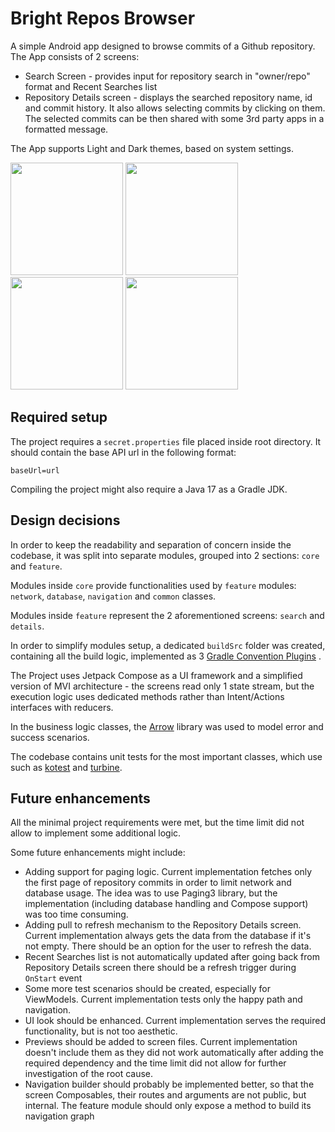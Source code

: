 # Bright Repos Browser

A simple Android app designed to browse commits of a Github repository.
The App consists of 2 screens:

- Search Screen - provides input for repository search in "owner/repo" format and Recent Searches
  list
- Repository Details screen - displays the searched repository name, id and commit history. It also
  allows selecting commits by clicking on them. The selected commits can be then shared with some
  3rd party apps in a formatted message.

The App supports Light and Dark themes, based on system settings.

<p>
<img width="180" alt="" src="https://github.com/fgrzeskowiak/bright-repos-browser/assets/17904175/0b5052c8-a535-4463-986a-2462611ee963">
<img width="180" alt="" src="https://github.com/fgrzeskowiak/bright-repos-browser/assets/17904175/c96dd923-c409-4861-bdd5-317c760e802f">
<img width="180" alt="" src="https://github.com/fgrzeskowiak/bright-repos-browser/assets/17904175/22e7a5ba-e407-47a0-95c2-3f81de0a771d">
<img width="180" alt="" src="https://github.com/fgrzeskowiak/bright-repos-browser/assets/17904175/df659ab6-7653-4103-9bed-b97bb13199aa">
</p>

## Required setup

The project requires a `secret.properties` file placed inside root directory. It should contain the
base API url in the following format:

```
baseUrl=url
```

Compiling the project might also require a Java 17 as a Gradle JDK.

## Design decisions

In order to keep the readability and separation of concern inside the codebase, it was split into
separate modules, grouped into 2 sections: `core` and `feature`.

Modules inside `core` provide functionalities used by `feature` modules: `network`, `database`,
`navigation` and `common` classes.

Modules inside `feature` represent the 2 aforementioned screens: `search` and `details`.

In order to simplify modules setup, a dedicated `buildSrc` folder was created, containing all the
build logic, implemented as
3 [Gradle Convention Plugins](https://docs.gradle.org/current/samples/sample_convention_plugins.html)
.

The Project uses Jetpack Compose as a UI framework and a simplified version of MVI architecture -
the screens read only 1 state stream, but the execution logic uses dedicated methods rather than
Intent/Actions interfaces with reducers.

In the business logic classes, the [Arrow](https://arrow-kt.io/) library was used to model error and
success scenarios.

The codebase contains unit tests for the most important classes, which use such
as [kotest](https://kotest.io/) and [turbine](https://github.com/cashapp/turbine).

## Future enhancements

All the minimal project requirements were met, but the time limit did not allow to implement some
additional logic.

Some future enhancements might include:

- Adding support for paging logic. Current implementation fetches only the first page of repository
  commits in order to limit network and database usage. The idea was to use Paging3 library, but the
  implementation (including database handling and Compose support) was too time consuming.
- Adding pull to refresh mechanism to the Repository Details screen. Current implementation always
  gets the data from the database if it's not empty. There should be an option for the user to
  refresh the data.
- Recent Searches list is not automatically updated after going back from Repository Details screen
  there should be a refresh trigger during `OnStart` event
- Some more test scenarios should be created, especially for ViewModels. Current implementation
  tests only the happy path and navigation.
- UI look should be enhanced. Current implementation serves the required functionality, but is not
  too aesthetic.
- Previews should be added to screen files. Current implementation doesn't include them as they did
  not work automatically after adding the required dependency and the time limit did not allow for
  further investigation of the root cause.
- Navigation builder should probably be implemented better, so that the screen Composables, their
  routes and arguments are not public, but internal. The feature module should only expose a method
  to build its navigation graph
